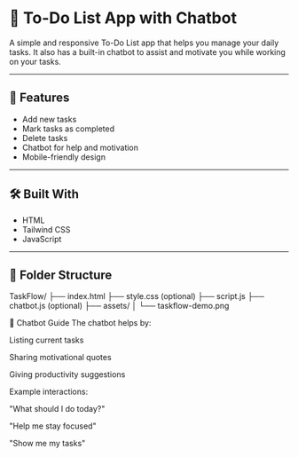 # 📝 To-Do List App with Chatbot

A simple and responsive To-Do List app that helps you manage your daily tasks. It also has a built-in chatbot to assist and motivate you while working on your tasks.

---

## 🚀 Features

- Add new tasks
- Mark tasks as completed
- Delete tasks
- Chatbot for help and motivation
- Mobile-friendly design

---

## 🛠️ Built With

- HTML
- Tailwind CSS
- JavaScript

---

## 📁 Folder Structure

TaskFlow/
├── index.html
├── style.css (optional)
├── script.js
├── chatbot.js (optional)
├── assets/
│ └── taskflow-demo.png

💬 Chatbot Guide
The chatbot helps by:

Listing current tasks

Sharing motivational quotes

Giving productivity suggestions

Example interactions:

"What should I do today?"

"Help me stay focused"

"Show me my tasks"



